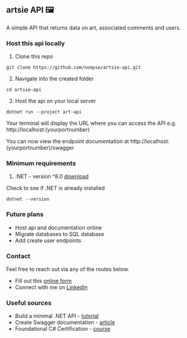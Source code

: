 ## artsie API 🖼️

A simple API that returns data on art, associated comments and users.

### Host this api locally
1. Clone this repo

```
git clone https://github.com/noepse/artsie-api.git
```

2. Navigate into the created folder

```
cd artsie-api
```

3. Host the api on your local server 

```
dotnet run --project art-api
```

Your terminal will display the URL where you can access the API e.g. http://localhost:(yourportnumber)

You can now view the endpoint documentation at http://localhost:(yourportnumber)/swagger


### Minimum requirements

1. .NET - version ^8.0 [download](https://dotnet.microsoft.com/en-us/download)

Check to see if .NET is already installed

```
dotnet --version
```

### Future plans
- Host api and documentation online
- Migrate databases to SQL database 
- Add create user endpoints

### Contact

Feel free to reach out via any of the routes below.

- Fill out this [online form](https://simranamin.com/#contact)
- Connect with me on [LinkedIn](https://www.linkedin.com/in/simran-amin/)

### Useful sources
- Build a minimal .NET API - [tutorial](https://dotnet.microsoft.com/en-us/learn)
- Create Swagger documentation - [article](https://learn.microsoft.com/en-us/aspnet/core/tutorials/web-api-help-pages-using-swagger?view=aspnetcore-8.0)
- Foundational C# Certification - [course](https://www.freecodecamp.org/learn/foundational-c-sharp-with-microsoft/)